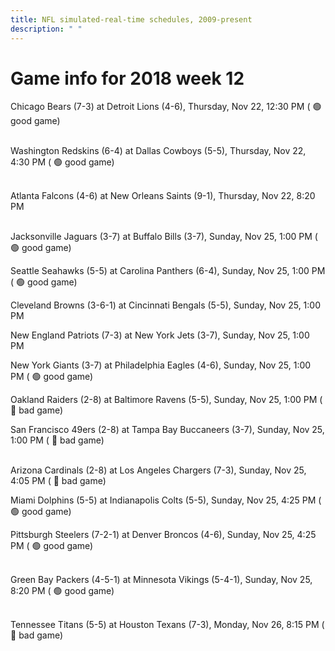 ```yaml
---
title: NFL simulated-real-time schedules, 2009-present
description: " "
---
```


# Game info for 2018 week 12

Chicago Bears (7-3) at Detroit Lions (4-6), Thursday, Nov 22, 12:30 PM (	:green_circle: good game)

<br/>Washington Redskins (6-4) at Dallas Cowboys (5-5), Thursday, Nov 22, 4:30 PM (	:green_circle: good game)

<br/>Atlanta Falcons (4-6) at New Orleans Saints (9-1), Thursday, Nov 22, 8:20 PM

<br/>Jacksonville Jaguars (3-7) at Buffalo Bills (3-7), Sunday, Nov 25, 1:00 PM (	:green_circle: good game)

Seattle Seahawks (5-5) at Carolina Panthers (6-4), Sunday, Nov 25, 1:00 PM (	:green_circle: good game)

Cleveland Browns (3-6-1) at Cincinnati Bengals (5-5), Sunday, Nov 25, 1:00 PM

New England Patriots (7-3) at New York Jets (3-7), Sunday, Nov 25, 1:00 PM

New York Giants (3-7) at Philadelphia Eagles (4-6), Sunday, Nov 25, 1:00 PM (	:green_circle: good game)

Oakland Raiders (2-8) at Baltimore Ravens (5-5), Sunday, Nov 25, 1:00 PM (	:red_circle: bad game)

San Francisco 49ers (2-8) at Tampa Bay Buccaneers (3-7), Sunday, Nov 25, 1:00 PM (	:red_circle: bad game)

<br/>Arizona Cardinals (2-8) at Los Angeles Chargers (7-3), Sunday, Nov 25, 4:05 PM (	:red_circle: bad game)

Miami Dolphins (5-5) at Indianapolis Colts (5-5), Sunday, Nov 25, 4:25 PM (	:green_circle: good game)

Pittsburgh Steelers (7-2-1) at Denver Broncos (4-6), Sunday, Nov 25, 4:25 PM (	:green_circle: good game)

<br/>Green Bay Packers (4-5-1) at Minnesota Vikings (5-4-1), Sunday, Nov 25, 8:20 PM (	:green_circle: good game)

<br/>Tennessee Titans (5-5) at Houston Texans (7-3), Monday, Nov 26, 8:15 PM (	:red_circle: bad game)

